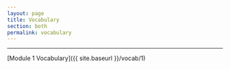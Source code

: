```yaml
---
layout: page
title: Vocabulary
section: both
permalink: vocabulary
---
```


***

[Module 1 Vocabulary]({{ site.baseurl }}/vocab/1)
